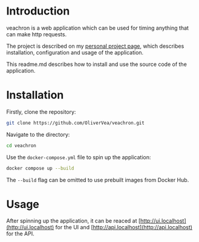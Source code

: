 # Introduction
veachron is a web application which can be used for timing anything that can make http requests.

The project is described on my [personal project page](https://olivervea.github.io/posts/veachron/), which describes installation, configuration and usage of the application.

This readme.md describes how to install and use the source code of the application.

# Installation

Firstly, clone the repository:

```bash
git clone https://github.com/OliverVea/veachron.git
```

Navigate to the directory:

```bash
cd veachron
```

Use the `docker-compose.yml` file to spin up the application:

```bash
docker compose up --build
```

The `--build` flag can be omitted to use prebuilt images from Docker Hub.

# Usage

After spinning up the application, it can be reaced at [http://ui.localhost](http://ui.localhost) for the UI and [http://api.localhost](http://api.localhost) for the API.
